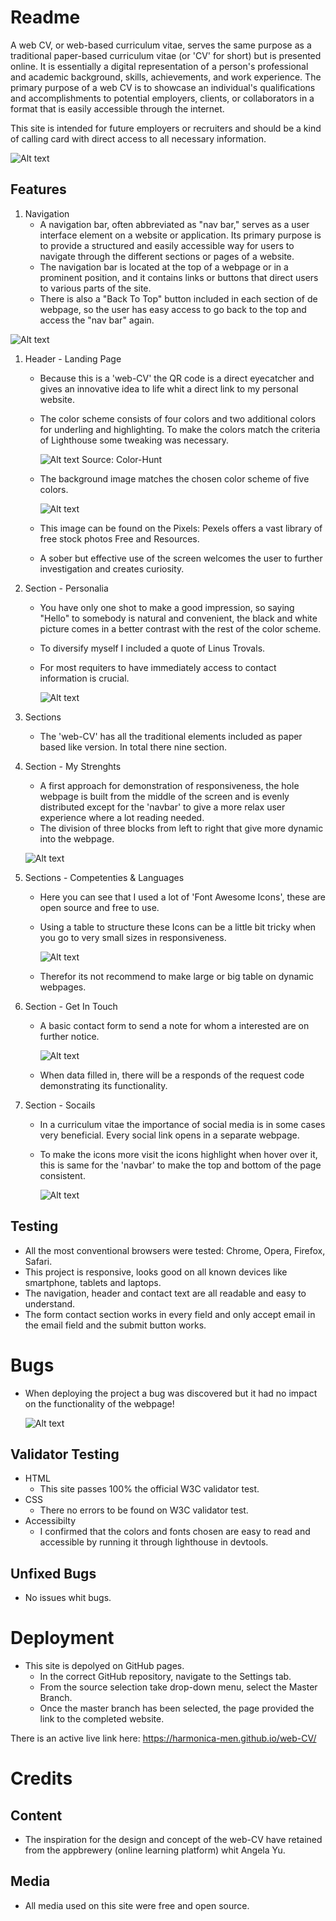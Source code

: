 # Readme

A web CV, or web-based curriculum vitae, serves the same purpose as a traditional paper-based curriculum vitae (or 'CV' for short) but is presented online. It is essentially a digital representation of a person's professional and academic background, skills, achievements, and work experience. The primary purpose of a web CV is to showcase an individual's qualifications and accomplishments to potential employers, clients, or collaborators in a format that is easily accessible through the internet.

This site is intended for future employers or recruiters and should be a kind of calling card with direct access to all necessary information.

![Alt text](wireframes/web-cv-responsiveness.png)

## Features
  
1. Navigation   
   * A navigation bar, often abbreviated as "nav bar," serves as a user interface element on a website or application. Its primary purpose is to provide a structured and easily accessible way for users to navigate through the different sections or pages of a website. 
   * The navigation bar is located at the top of a webpage or in a prominent position, and it contains links or buttons that direct users to various parts of the site.
   * There is also a "Back To Top" button included in each section of de webpage, so the user has easy access to go back to the top and access the "nav bar" again.   
  
![Alt text](wireframes/navbar.png)

1. Header - Landing Page
   * Because this is a 'web-CV' the QR code is a direct eyecatcher and gives an innovative idea to life whit a direct link to my personal website.
   * The color scheme consists of four colors and two additional colors for underling and highlighting. To make the colors match the criteria of Lighthouse some tweaking was necessary.
      
      ![Alt text](wireframes/color-hunt.png) Source: Color-Hunt
      
   * The background image matches the chosen color scheme of five colors.
  
     ![Alt text](wireframes/bg.jpg)

   * This image can be found on the Pixels: Pexels offers a vast library of free stock photos Free and Resources.
   * A sober but effective use of the screen welcomes the user to further investigation and creates curiosity.
  
2. Section - Personalia
   * You have only one shot to make a good impression, so saying "Hello" to somebody is natural and convenient, the black and white picture comes in a better contrast with the rest of the color scheme.
   * To diversify myself I included a quote of Linus Trovals.
   * For most requiters to have immediately access to contact information is crucial.
  
      ![Alt text](wireframes/personalia.png)
 
3. Sections
   * The 'web-CV' has all the traditional elements included as paper based like version. In total there nine section. 

4. Section - My Strenghts
   * A first approach for demonstration of responsiveness, the hole webpage is built from the middle of the screen and is evenly distributed except for the 'navbar' to give a more relax user experience where a lot reading needed. 
   * The division of three blocks from left to right that give more dynamic into the webpage.
 
   ![Alt text](wireframes/Strenghts.png)
 
5. Sections - Competenties & Languages
   * Here you can see that I used a lot of 'Font Awesome Icons', these are open source and free to use.  
   * Using a table to structure these Icons can be a little bit tricky when you go to very small sizes in responsiveness.

       ![Alt text](wireframes/table.png)

   * Therefor its not recommend to make large or big table on dynamic webpages.

6. Section - Get In Touch
   * A basic contact form to send a note for whom a interested are on further notice.

      ![Alt text](wireframes/contact.png)

   * When data filled in, there will be a responds of the request code demonstrating its functionality.
 
7. Section - Socails
    * In a curriculum vitae the importance of social media is in some cases very beneficial. Every social link opens in a separate webpage.
    * To make the icons more visit the icons highlight when hover over it, this is same for the 'navbar' to make the top and bottom of the page consistent.
  
      ![Alt text](wireframes/socails.png)

## Testing
* All the most conventional browsers were tested: Chrome, Opera, Firefox, Safari.
* This project is responsive, looks good on all known devices like smartphone, tablets and laptops.
* The navigation, header and contact text are all readable and easy to understand.
* The form contact section works in every field and only accept email in the email field and the submit button works.
  
# Bugs
* When deploying the project a bug was discovered but it had no impact on the functionality of the webpage!

   ![Alt text](wireframes/bug.png)

  
## Validator Testing
* HTML
  * This site passes 100% the official W3C validator test.
* CSS
  * There no errors to be found on W3C validator test.
* Accessibilty
  * I confirmed that the colors and fonts chosen are easy to read and accessible by running it through lighthouse in devtools.



## Unfixed Bugs
* No issues whit bugs.

# Deployment
* This site is depolyed on GitHub pages.
  * In the correct GitHub repository, navigate to the Settings tab.
  * From the source selection take drop-down menu, select the Master Branch.
  * Once the master branch has been selected, the page provided the link to the completed website.
  
There is an active live link here: https://harmonica-men.github.io/web-CV/

# Credits

## Content
   * The inspiration for the design and concept of the web-CV have retained from the appbrewery (online learning platform) whit Angela Yu.

## Media
   * All media used on this site were free and open source.

